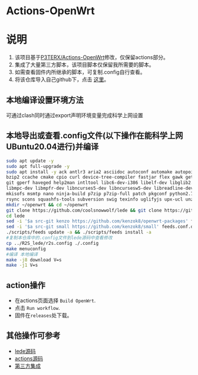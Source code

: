<!--
 * @Author: wayne
 * @LastEditors: wayne
 * @email: linzhihui@szarobots.com
 * @Date: 2022-06-20 13:58:02
 * @LastEditTime: 2022-12-27 14:16:13
 * @Description: 
-->
# Actions-OpenWrt

# 说明

1. 该项目基于[P3TERX/Actions-OpenWrt](https://github.com/P3TERX/Actions-OpenWrt)修改，仅保留actions部分。
2. 集成了大量第三方脚本，该项目脚本仅保留我所需要的脚本。
3. 如需查看固件内所继承的脚本，可复制.config自行查看。
4. 将该仓库导入自己github下，点击 [这里](https://github.com/verages/R2S_lede/generate)。

## 本地编译设置环境方法
可通过clash同时通过export声明环境变量完成科学上网设置

## 本地导出或查看.config文件(以下操作在能科学上网UBuntu20.04进行)并编译

```bash
sudo apt update -y
sudo apt full-upgrade -y
sudo apt install -y ack antlr3 aria2 asciidoc autoconf automake autopoint binutils bison build-essential \
bzip2 ccache cmake cpio curl device-tree-compiler fastjar flex gawk gettext gcc-multilib g++-multilib \
git gperf haveged help2man intltool libc6-dev-i386 libelf-dev libglib2.0-dev libgmp3-dev libltdl-dev \
libmpc-dev libmpfr-dev libncurses5-dev libncursesw5-dev libreadline-dev libssl-dev libtool lrzsz \
mkisofs msmtp nano ninja-build p7zip p7zip-full patch pkgconf python2.7 python3 python3-pip libpython3-dev qemu-utils \
rsync scons squashfs-tools subversion swig texinfo uglifyjs upx-ucl unzip vim wget xmlto xxd zlib1g-dev
mkdir ~/openwrt && cd ~/openwrt
git clone https://github.com/coolsnowwolf/lede && git clone https://github.com/verages/R2S_lede
cd lede
sed -i '$a src-git kenzo https://github.com/kenzok8/openwrt-packages' feeds.conf.default
sed -i '$a src-git small https://github.com/kenzok8/small' feeds.conf.default
./scripts/feeds update -a && ./scripts/feeds install -a
#复制本仓库中的.config文件到lede源码中查看修改
cp ../R2S_lede/r2s.config ./.config
make menuconfig
#编译 本地编译
make -j8 download V=s
make -j1 V=s

```

## action操作

- 在actions页面选择 `Build OpenWrt`.
- 点击 `Run workflow`.
- 固件在`releases`处下载。

## 其他操作可参考

- [lede源码](https://github.com/coolsnowwolf/lede)
- [actions源码](https://github.com/P3TERX/Actions-OpenWrt)
- [第三方集成](https://github.com/kenzok8/openwrt-packages)

